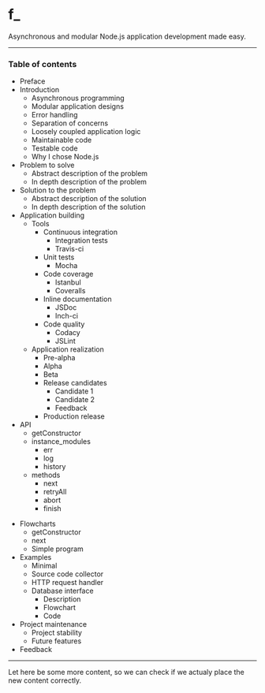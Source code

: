 # f_

Asynchronous and modular Node.js application development made easy.

---

### Table of contents

<!--- TABLE_OF_CONTENTS -->

* Preface
* Introduction
  - Asynchronous programming
  - Modular application designs
  - Error handling
  - Separation of concerns
  - Loosely coupled application logic
  - Maintainable code
  - Testable code
  - Why I chose Node.js
* Problem to solve
  - Abstract description of the problem
  - In depth description of the problem
* Solution to the problem
  - Abstract description of the solution
  - In depth description of the solution
* Application building
  - Tools
    + Continuous integration
      * Integration tests
      * Travis-ci
    + Unit tests
      * Mocha
    + Code coverage
      * Istanbul
      * Coveralls
    + Inline documentation
      * JSDoc
      * Inch-ci
    + Code quality
      * Codacy
      * JSLint
  - Application realization
    + Pre-alpha
    + Alpha
    + Beta
    + Release candidates
      * Candidate 1
      * Candidate 2
      * Feedback
    + Production release
* API
  - getConstructor
  - instance_modules
    + err
    + log
    + history
  - methods
    + next
    + retryAll
    + abort
    + finish

<!---
    + augment
    + setup
    + next
    + retryThis
    + retryFrom
    + retryMethod
    + resetNamespace
    + addErr
    + logErrStack
    + cleanup
-->

* Flowcharts
  - getConstructor
  - next
  - Simple program
* Examples
  - Minimal
  - Source code collector
  - HTTP request handler
  - Database interface
    + Description
    + Flowchart
    + Code
* Project maintenance
  - Project stability
  - Future features
* Feedback

<!--- /TABLE_OF_CONTENTS -->

---

<!--- CONTENT -->
<!--- /CONTENT -->


Let here be some more content, so we can check if we actualy place the new content correctly.